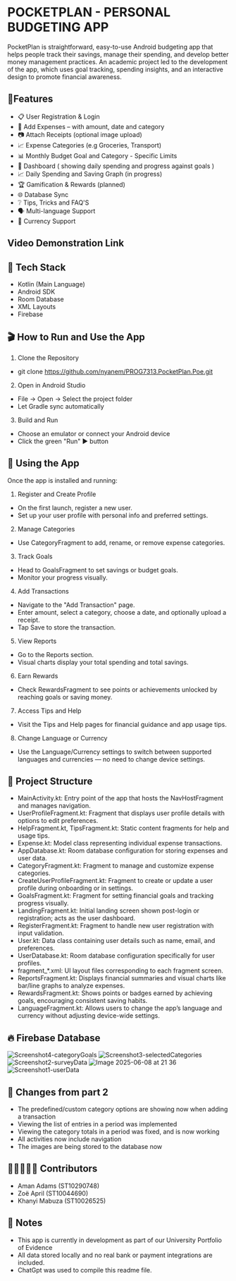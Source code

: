 # POCKETPLAN - PERSONAL BUDGETING APP

PocketPlan is straightforward, easy-to-use Android budgeting app that helps people track their savings, manage their spending, and develop better money management practices. An academic project led to the development of the app, which uses goal tracking, spending insights, and an interactive design to promote financial awareness.

## 🚀Features
- 📋 User Registration & Login
- 🧾 Add Expenses – with amount, date and category
- 📷 Attach Receipts (optional image upload)
- 📈 Expense Categories (e.g Groceries, Transport)
- 📊 Monthly Budget Goal and Category - Specific Limits
- 💸 Dashboard ( showing daily spending and progress against goals ) 
- 📈 Daily Spending and Saving Graph (in progress)
- 🏆 Gamification & Rewards (planned)
- 🌐 Database Sync
- ❔ Tips, Tricks and FAQ'S
- 🗣️ Multi-language Support
- 💱 Currency Support

## Video Demonstration Link 


## 🔧 Tech Stack 
- Kotlin (Main Language)
- Android SDK
- Room Database
- XML Layouts
- Firebase

## 🎬 How to Run and Use the App
1. Clone the Repository
  - git clone https://github.com/nyanem/PROG7313.PocketPlan.Poe.git
2. Open in Android Studio
  - File → Open → Select the project folder
  - Let Gradle sync automatically
3. Build and Run
  - Choose an emulator or connect your Android device
  - Click the green "Run" ▶️ button

## 📲 Using the App
Once the app is installed and running:

1. Register and Create Profile
- On the first launch, register a new user.
- Set up your user profile with personal info and preferred settings.

2. Manage Categories
- Use CategoryFragment to add, rename, or remove expense categories.

3. Track Goals
- Head to GoalsFragment to set savings or budget goals.
- Monitor your progress visually.

4. Add Transactions
- Navigate to the "Add Transaction" page.
- Enter amount, select a category, choose a date, and optionally upload a receipt.
- Tap Save to store the transaction.

5. View Reports
- Go to the Reports section.
- Visual charts display your total spending and total savings.

6. Earn Rewards
- Check RewardsFragment to see points or achievements unlocked by reaching goals or saving money.

7. Access Tips and Help
- Visit the Tips and Help pages for financial guidance and app usage tips.

8. Change Language or Currency
- Use the Language/Currency settings to switch between supported languages and currencies — no need to change device settings.

## 📁 Project Structure 
- MainActivity.kt: Entry point of the app that hosts the NavHostFragment and manages navigation.
- UserProfileFragment.kt: Fragment that displays user profile details with options to edit preferences.
- HelpFragment.kt, TipsFragment.kt: Static content fragments for help and usage tips.
- Expense.kt: Model class representing individual expense transactions.
- AppDatabase.kt: Room database configuration for storing expenses and user data.
- CategoryFragment.kt: Fragment to manage and customize expense categories.
- CreateUserProfileFragment.kt: Fragment to create or update a user profile during onboarding or in settings.
- GoalsFragment.kt: Fragment for setting financial goals and tracking progress visually.
- LandingFragment.kt: Initial landing screen shown post-login or registration; acts as the user dashboard.
- RegisterFragment.kt: Fragment to handle new user registration with input validation.
- User.kt: Data class containing user details such as name, email, and preferences.
- UserDatabase.kt: Room database configuration specifically for user profiles.
- fragment_*.xml: UI layout files corresponding to each fragment screen.
- ReportsFragment.kt: Displays financial summaries and visual charts like bar/line graphs to analyze expenses.
- RewardsFragment.kt: Shows points or badges earned by achieving goals, encouraging consistent saving habits.
- LanguageFragment.kt: Allows users to change the app’s language and currency without adjusting device-wide settings.

## 🔥 Firebase Database
![Screenshot4-categoryGoals](https://github.com/user-attachments/assets/728519cc-d57f-4931-a887-cb08b87c4b0b)
![Screenshot3-selectedCategories](https://github.com/user-attachments/assets/05334a5c-9ac5-43e0-8825-e330ce1f7aff)
![Screenshot2-surveyData](https://github.com/user-attachments/assets/8f582f08-2b20-4515-bb41-bea545eee47a)
![Image 2025-06-08 at 21 36](https://github.com/user-attachments/assets/e77ee5da-ea9c-4d84-a1c2-8149c9b35cca)
![Screenshot1-userData](https://github.com/user-attachments/assets/1d584d89-cd1c-4af8-9884-2135440749c2)

## 🔄 Changes from part 2
- The predefined/custom category options are showing now when adding a transaction
- Viewing the list of entries in a period was implemented
- Viewing the category totals in a period was fixed, and is now working
- All activities now include navigation
- The images are being stored to the database now

## 👩🏽‍🤝‍👩🏻 Contributors 
- Aman Adams (ST10290748)
- Zoë April (ST10044690)
- Khanyi Mabuza (ST10026525) 

## 📌 Notes 
- This app is currently in development as part of our University Portfolio of Evidence
- All data stored locally and no real bank or payment integrations are included.
- ChatGpt was used to compile this readme file. 
